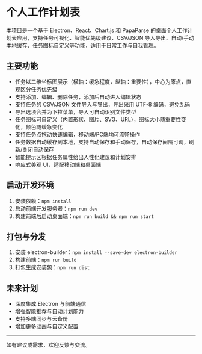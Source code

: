 # 个人工作计划表

本项目是一个基于 Electron、React、Chart.js 和 PapaParse 的桌面个人工作计划表应用，支持任务可视化、智能优先级建议、CSV/JSON 导入导出、自动/手动本地缓存、任务图标自定义等功能，适用于日常工作与自我管理。

## 主要功能

- 任务以二维坐标图展示（横轴：缓急程度，纵轴：重要性），中心为原点，直观区分任务优先级
- 支持添加、编辑、删除任务，添加后自动进入编辑状态
- 支持任务的 CSV/JSON 文件导入与导出，导出采用 UTF-8 编码，避免乱码
- 导出选项合并为下拉菜单，导入可自动识别文件类型
- 任务图标可自定义（内置形状、图片、SVG、URL），图标大小随重要性变化，颜色随缓急变化
- 支持任务点拖动快速编辑，移动端/PC端均可流畅操作
- 任务数据自动缓存到本地，支持自动保存和手动保存，自动保存间隔可调，刷新/关闭自动保存
- 智能提示区根据任务属性给出人性化建议和计划安排
- 响应式美观 UI，适配移动端和桌面端

## 启动开发环境

1. 安装依赖：`npm install`
2. 启动前端开发服务器：`npm run dev`
3. 构建前端后启动桌面端：`npm run build && npm run start`

## 打包与分发

1. 安装 electron-builder：`npm install --save-dev electron-builder`
2. 构建前端：`npm run build`
3. 打包生成安装包：`npm run dist`

## 未来计划

- 深度集成 Electron 与前端通信
- 增强智能推荐与自动计划能力
- 支持多端同步与云备份
- 增加更多动画与自定义配置

---

如有建议或需求，欢迎反馈与交流。

